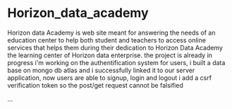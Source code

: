 # Horizon_data_academy
Horizon data Academy is web site meant for answering the needs of an education center to help both student and teachers to access online services that helps them during their dedication to Horizon Data Academy the learning center of Horizon data enterprise.
the project is already in progress
i'm working on the authentification system for users,
i built a data base on mongo db atlas and i successfully linked it to our server application,
now users are able to signup, login and logout
i add a csrf verification token so the post/get request cannot be falsified

...
